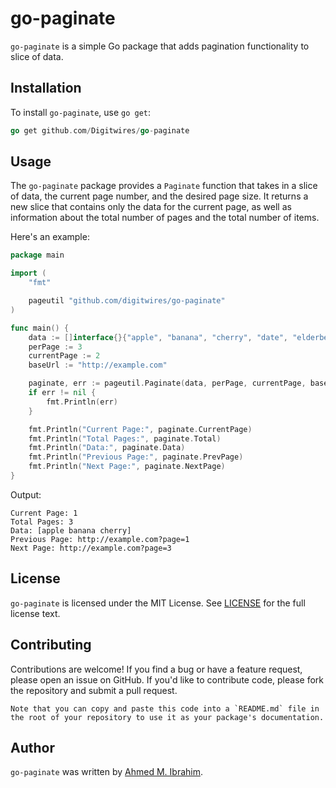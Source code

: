 # go-paginate

`go-paginate` is a simple Go package that adds pagination functionality to slice of data.

## Installation

To install `go-paginate`, use `go get`:

```go
go get github.com/Digitwires/go-paginate
```


## Usage

The `go-paginate` package provides a `Paginate` function that takes in a slice of data, the current page number, and the desired page size. It returns a new slice that contains only the data for the current page, as well as information about the total number of pages and the total number of items.

Here's an example:

```go
package main

import (
	"fmt"

	pageutil "github.com/digitwires/go-paginate"
)

func main() {
	data := []interface{}{"apple", "banana", "cherry", "date", "elderberry", "fig", "grape", "honeydew", "kiwi"}
	perPage := 3
	currentPage := 2
	baseUrl := "http://example.com"

	paginate, err := pageutil.Paginate(data, perPage, currentPage, baseUrl)
	if err != nil {
        fmt.Println(err)
    }

	fmt.Println("Current Page:", paginate.CurrentPage)
	fmt.Println("Total Pages:", paginate.Total)
	fmt.Println("Data:", paginate.Data)
	fmt.Println("Previous Page:", paginate.PrevPage)
	fmt.Println("Next Page:", paginate.NextPage)
}
```

Output:

```text
Current Page: 1
Total Pages: 3
Data: [apple banana cherry]
Previous Page: http://example.com?page=1
Next Page: http://example.com?page=3
```

## License

`go-paginate` is licensed under the MIT License. See [LICENSE](LICENSE) for the full license text.

## Contributing

Contributions are welcome! If you find a bug or have a feature request, please open an issue on GitHub. If you'd like to contribute code, please fork the repository and submit a pull request.

```text
Note that you can copy and paste this code into a `README.md` file in the root of your repository to use it as your package's documentation.
```

## Author

`go-paginate` was written by [Ahmed M. Ibrahim](https://github.com/2hmad).